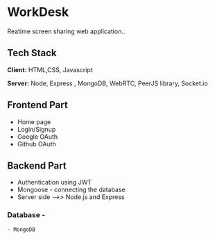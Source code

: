 
# WorkDesk

Reatime screen sharing web application..

## Tech Stack

**Client:** HTML,CSS, Javascript

**Server:** Node, Express , MongoDB, WebRTC, PeerJS library, Socket.io


## Frontend Part

- Home page
- Login/Signup
- Google OAuth 
- Github OAuth

## Backend Part
- Authentication using JWT
- Mongoose - connecting the database
- Server side -->> Node.js and Express 
### Database - 
    - MongoDB




